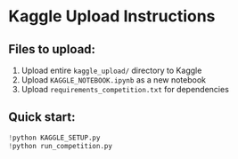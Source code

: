 
# Kaggle Upload Instructions

## Files to upload:
1. Upload entire `kaggle_upload/` directory to Kaggle
2. Upload `KAGGLE_NOTEBOOK.ipynb` as a new notebook
3. Upload `requirements_competition.txt` for dependencies

## Quick start:
```python
!python KAGGLE_SETUP.py
!python run_competition.py
```
